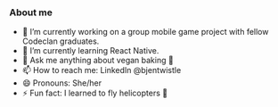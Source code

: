 ### About me



- 🔭 I’m currently working on a group mobile game project with fellow Codeclan graduates.
- 🌱 I’m currently learning React Native.
- 💬 Ask me anything about vegan baking 🧁
- 📫 How to reach me: LinkedIn @bjentwistle
- 😄 Pronouns: She/her
- ⚡ Fun fact: I learned to fly helicopters 🚁

